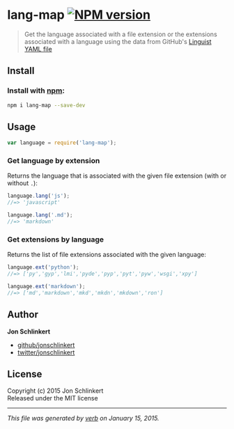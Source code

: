 # lang-map [![NPM version](https://badge.fury.io/js/lang-map.svg)](http://badge.fury.io/js/lang-map)

> Get the language associated with a file extension or the extensions associated with a language using the data from GitHub's [Linguist YAML file](https://github.com/github/linguist/blob/master/lib/linguist/languages.yml)

## Install
### Install with [npm](npmjs.org):

```bash
npm i lang-map --save-dev
```

## Usage

```js
var language = require('lang-map');
```

### Get language by extension

Returns the language that is associated with the given file extension (with or without `.`):

```js
language.lang('js');
//=> 'javascript'

language.lang('.md');
//=> 'markdown'
```

### Get extensions by language

Returns the list of file extensions associated with the given language:

```js
language.ext('python');
//=> ['py','gyp','lmi','pyde','pyp','pyt','pyw','wsgi','xpy']

language.ext('markdown');
//=> ['md','markdown','mkd','mkdn','mkdown','ron']
```

## Author

**Jon Schlinkert**
 
+ [github/jonschlinkert](https://github.com/jonschlinkert)
+ [twitter/jonschlinkert](http://twitter.com/jonschlinkert) 

## License
Copyright (c) 2015 Jon Schlinkert  
Released under the MIT license

***

_This file was generated by [verb](https://github.com/assemble/verb) on January 15, 2015._